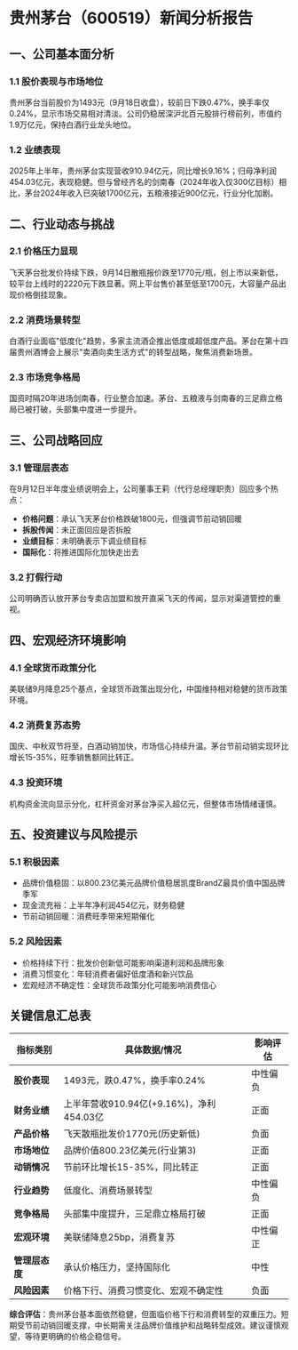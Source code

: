 # 贵州茅台（600519）新闻分析报告

## 一、公司基本面分析

### 1.1 股价表现与市场地位
贵州茅台当前股价为1493元（9月18日收盘），较前日下跌0.47%，换手率仅0.24%，显示市场交易相对清淡。公司仍稳居深沪北百元股排行榜前列，市值约1.9万亿元，保持白酒行业龙头地位。

### 1.2 业绩表现
2025年上半年，贵州茅台实现营收910.94亿元，同比增长9.16%；归母净利润454.03亿元，表现稳健。但与曾经齐名的剑南春（2024年收入仅300亿目标）相比，茅台2024年收入已突破1700亿元，五粮液接近900亿元，行业分化加剧。

## 二、行业动态与挑战

### 2.1 价格压力显现
飞天茅台批发价持续下跌，9月14日散瓶报价跌至1770元/瓶，创上市以来新低，较平台上线时的2220元下跌显著。网上平台售价甚至低至1700元，大容量产品出现价格倒挂现象。

### 2.2 消费场景转型
白酒行业面临"低度化"趋势，多家主流酒企推出低度或超低度产品。茅台在第十四届贵州酒博会上展示"卖酒向卖生活方式"的转型战略，聚焦消费新场景。

### 2.3 市场竞争格局
国资时隔20年进场剑南春，行业整合加速。茅台、五粮液与剑南春的三足鼎立格局已被打破，头部集中度进一步提升。

## 三、公司战略回应

### 3.1 管理层表态
在9月12日半年度业绩说明会上，公司董事王莉（代行总经理职责）回应多个热点：
- **价格问题**：承认飞天茅台价格跌破1800元，但强调节前动销回暖
- **拆股传闻**：未正面回应是否拆股
- **业绩目标**：未明确表示下调业绩目标
- **国际化**：将推进国际化加快走出去

### 3.2 打假行动
公司明确否认放开茅台专卖店加盟和放开直采飞天的传闻，显示对渠道管控的重视。

## 四、宏观经济环境影响

### 4.1 全球货币政策分化
美联储9月降息25个基点，全球货币政策出现分化，中国维持相对稳健的货币政策环境。

### 4.2 消费复苏态势
国庆、中秋双节将至，白酒动销加快，市场信心持续升温。茅台节前动销实现环比增长15-35%，旺季销售额同比转正。

### 4.3 投资环境
机构资金流向显示分化，杠杆资金对茅台净买入超亿元，但整体市场情绪谨慎。

## 五、投资建议与风险提示

### 5.1 积极因素
- 品牌价值稳固：以800.23亿美元品牌价值稳居凯度BrandZ最具价值中国品牌季军
- 现金流充裕：上半年净利润454亿元，财务稳健
- 节前动销回暖：消费旺季带来短期催化

### 5.2 风险因素
- 价格持续下行：批发价创新低可能影响渠道利润和品牌形象
- 消费习惯变化：年轻消费者偏好低度酒和新兴饮品
- 宏观经济不确定性：全球货币政策分化可能影响消费信心

## 关键信息汇总表

| 指标类别 | 具体数据/情况 | 影响评估 |
|---------|-------------|----------|
| **股价表现** | 1493元，跌0.47%，换手率0.24% | 中性偏负 |
| **财务业绩** | 上半年营收910.94亿(+9.16%)，净利454.03亿 | 正面 |
| **产品价格** | 飞天散瓶批发价1770元(历史新低) | 负面 |
| **市场地位** | 品牌价值800.23亿美元(行业第3) | 正面 |
| **动销情况** | 节前环比增长15-35%，同比转正 | 正面 |
| **行业趋势** | 低度化、消费场景转型 | 中性偏负 |
| **竞争格局** | 头部集中度提升，三足鼎立格局打破 | 正面 |
| **宏观环境** | 美联储降息25bp，消费复苏 | 中性偏正 |
| **管理层态度** | 承认价格压力，坚持国际化 | 中性 |
| **风险因素** | 价格下行、消费习惯变化、宏观不确定性 | 负面 |

**综合评估**：贵州茅台基本面依然稳健，但面临价格下行和消费转型的双重压力。短期受节前动销回暖支撑，中长期需关注品牌价值维护和战略转型成效。建议谨慎观望，等待更明确的价格企稳信号。